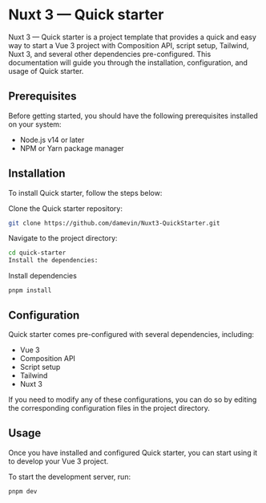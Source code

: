 # Nuxt 3 — Quick starter

Nuxt 3 — Quick starter is a project template that provides a quick and easy way to start a Vue 3 project with Composition API, script setup, Tailwind, Nuxt 3, and several other dependencies pre-configured. This documentation will guide you through the installation, configuration, and usage of Quick starter.

## Prerequisites
Before getting started, you should have the following prerequisites installed on your system:

- Node.js v14 or later
- NPM or Yarn package manager

## Installation
To install Quick starter, follow the steps below:

Clone the Quick starter repository:

```bash
git clone https://github.com/damevin/Nuxt3-QuickStarter.git
```

Navigate to the project directory:
```bash
cd quick-starter
Install the dependencies:
```

Install dependencies
```
pnpm install
```

## Configuration
Quick starter comes pre-configured with several dependencies, including:

- Vue 3
- Composition API
- Script setup
- Tailwind
- Nuxt 3

If you need to modify any of these configurations, you can do so by editing the corresponding configuration files in the project directory.

## Usage
Once you have installed and configured Quick starter, you can start using it to develop your Vue 3 project.

To start the development server, run:

```bash
pnpm dev
```
